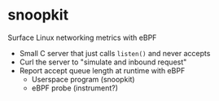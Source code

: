 # snoopkit

Surface Linux networking metrics with eBPF

 - Small C server that just calls `listen()` and never accepts
 - Curl the server to "simulate and inbound request"
 - Report accept queue length at runtime with eBPF
   - Userspace program (snoopkit)
   - eBPF probe (instrument?)

